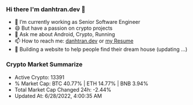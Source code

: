 ### Hi there I'm danhtran.dev 👋

- 🔭 I’m currently working as Senior Software Engineer
- 😄 But have a passion on crypto projects
- 💬 Ask me about Android, Crypto, Running 
- 📫 How to reach me: <a href="https://danhtran.dev" target="_blank">danhtran.dev</a> or <a href="Developer-Resume.pdf" target="_blank">my Resume</a>
- 🌱 Building a website to help people find their dream house (updating ...)

### Crypto Market Summarize
- Active Crypto: 13391
- % Market Cap: BTC 40.77% | ETH 14.77% | BNB 3.94%
- Total Market Cap Changed 24h: -2.44%
- Updated At: 6/28/2022, 4:00:35 AM
